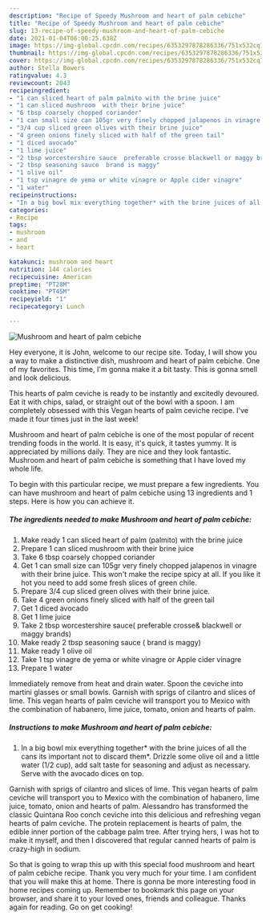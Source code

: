 ```yaml
---
description: "Recipe of Speedy Mushroom and heart of palm cebiche"
title: "Recipe of Speedy Mushroom and heart of palm cebiche"
slug: 13-recipe-of-speedy-mushroom-and-heart-of-palm-cebiche
date: 2021-01-04T06:00:25.638Z
image: https://img-global.cpcdn.com/recipes/6353297878286336/751x532cq70/mushroom-and-heart-of-palm-cebiche-recipe-main-photo.jpg
thumbnail: https://img-global.cpcdn.com/recipes/6353297878286336/751x532cq70/mushroom-and-heart-of-palm-cebiche-recipe-main-photo.jpg
cover: https://img-global.cpcdn.com/recipes/6353297878286336/751x532cq70/mushroom-and-heart-of-palm-cebiche-recipe-main-photo.jpg
author: Stella Bowers
ratingvalue: 4.3
reviewcount: 2043
recipeingredient:
- "1 can sliced heart of palm palmito with the brine juice"
- "1 can sliced mushroom  with their brine juice"
- "6 tbsp coarsely chopped coriander"
- "1 can small size can 105gr very finely chopped jalapenos in vinagre with their brine juice This wont make the recipe spicy at all If you like it hot you need to add some fresh slices of green chile"
- "3/4 cup sliced green olives with their brine juice"
- "4 green onions finely sliced with half of the green tail"
- "1 diced avocado"
- "1 lime juice"
- "2 tbsp worcestershire sauce  preferable crosse blackwell or maggy brands"
- "2 tbsp seasoning sauce  brand is maggy"
- "1 olive oil"
- "1 tsp vinagre de yema or white vinagre or Apple cider vinagre"
- "1 water"
recipeinstructions:
- "In a big bowl mix everything together* with the brine juices of all the cans its important not to discard them*. Drizzle some olive oil and a little water (1/2  cup), add salt taste for seasoning and adjust as necessary.  Serve with the avocado dices on top."
categories:
- Recipe
tags:
- mushroom
- and
- heart

katakunci: mushroom and heart 
nutrition: 144 calories
recipecuisine: American
preptime: "PT28M"
cooktime: "PT45M"
recipeyield: "1"
recipecategory: Lunch

---
```



![Mushroom and heart of palm cebiche](https://img-global.cpcdn.com/recipes/6353297878286336/751x532cq70/mushroom-and-heart-of-palm-cebiche-recipe-main-photo.jpg)

Hey everyone, it is John, welcome to our recipe site. Today, I will show you a way to make a distinctive dish, mushroom and heart of palm cebiche. One of my favorites. This time, I'm gonna make it a bit tasty. This is gonna smell and look delicious.

This hearts of palm ceviche is ready to be instantly and excitedly devoured. Eat it with chips, salad, or straight out of the bowl with a spoon. I am completely obsessed with this Vegan hearts of palm ceviche recipe. I&#39;ve made it four times just in the last week!

Mushroom and heart of palm cebiche is one of the most popular of recent trending foods in the world. It is easy, it's quick, it tastes yummy. It is appreciated by millions daily. They are nice and they look fantastic. Mushroom and heart of palm cebiche is something that I have loved my whole life.


To begin with this particular recipe, we must prepare a few ingredients. You can have mushroom and heart of palm cebiche using 13 ingredients and 1 steps. Here is how you can achieve it.

<!--inarticleads1-->

##### The ingredients needed to make Mushroom and heart of palm cebiche:

1. Make ready 1 can sliced heart of palm (palmito) with the brine juice
1. Prepare 1 can sliced mushroom  with their brine juice
1. Take 6 tbsp coarsely chopped coriander
1. Get 1 can small size can 105gr very finely chopped jalapenos in vinagre with their brine juice. This won&#39;t make the recipe spicy at all. If you like it hot you need to add some fresh slices of green chile.
1. Prepare 3/4 cup sliced green olives with their brine juice.
1. Take 4 green onions finely sliced with half of the green tail
1. Get 1 diced avocado
1. Get 1 lime juice
1. Take 2 tbsp worcestershire sauce(  preferable crosse&amp; blackwell or maggy brands)
1. Make ready 2 tbsp seasoning sauce ( brand is maggy)
1. Make ready 1 olive oil
1. Take 1 tsp vinagre de yema or white vinagre or Apple cider vinagre
1. Prepare 1 water


Immediately remove from heat and drain water. Spoon the ceviche into martini glasses or small bowls. Garnish with sprigs of cilantro and slices of lime. This vegan hearts of palm ceviche will transport you to Mexico with the combination of habanero, lime juice, tomato, onion and hearts of palm. 

<!--inarticleads2-->

##### Instructions to make Mushroom and heart of palm cebiche:

1. In a big bowl mix everything together* with the brine juices of all the cans its important not to discard them*. Drizzle some olive oil and a little water (1/2  cup), add salt taste for seasoning and adjust as necessary.  Serve with the avocado dices on top.


Garnish with sprigs of cilantro and slices of lime. This vegan hearts of palm ceviche will transport you to Mexico with the combination of habanero, lime juice, tomato, onion and hearts of palm. Alessandro has transformed the classic Quintana Roo conch ceviche into this delicious and refreshing vegan hearts of palm ceviche. The protein replacement is hearts of palm, the edible inner portion of the cabbage palm tree. After trying hers, I was hot to make it myself, and then I discovered that regular canned hearts of palm is crazy-high in sodium. 

So that is going to wrap this up with this special food mushroom and heart of palm cebiche recipe. Thank you very much for your time. I am confident that you will make this at home. There is gonna be more interesting food in home recipes coming up. Remember to bookmark this page on your browser, and share it to your loved ones, friends and colleague. Thanks again for reading. Go on get cooking!
